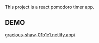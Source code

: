 This project is a react pomodoro timer app.

## DEMO

[gracious-shaw-01b1e1.netlify.app/](https://gracious-shaw-01b1e1.netlify.app/)
